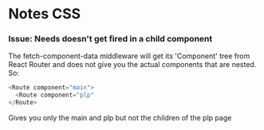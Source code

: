 # Notes CSS

### Issue: Needs doesn't get fired in a child component

The fetch-component-data middleware will get its 'Component' tree from React Router and does not give you the actual components that are nested. So:

```javascript
<Route component="main">
  <Route component="plp"
</Route>
```

Gives you only the main and plp but not the children of the plp page
